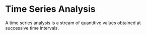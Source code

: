 # Time Series Analysis

A time series analysis is a stream of quantitive values obtained at successive time intervals.
